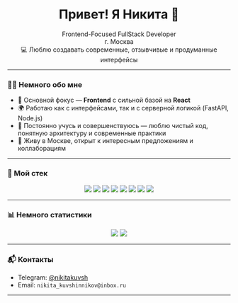 <h1 align="center">Привет! Я Никита 👋</h1>

<p align="center">
  Frontend-Focused FullStack Developer <br/>
  г. Москва <br/>
  💻 Люблю создавать современные, отзывчивые и продуманные интерфейсы
</p>

---

### 🧑‍💻 Немного обо мне

- 🎯 Основной фокус — **Frontend** с сильной базой на **React**
- 🌍 Работаю как с интерфейсами, так и с серверной логикой (FastAPI, Node.js)
- 🚀 Постоянно учусь и совершенствуюсь — люблю чистый код, понятную архитектуру и современные практики
- 🌆 Живу в Москве, открыт к интересным предложениям и коллаборациям

---

### 🧰 Мой стек

<p align="center">
  <img src="https://img.shields.io/badge/React-61DAFB?style=for-the-badge&logo=react&logoColor=black" />
  <img src="https://img.shields.io/badge/Tailwind_CSS-38B2AC?style=for-the-badge&logo=tailwind-css&logoColor=white" />
  <img src="https://img.shields.io/badge/JavaScript-F7DF1E?style=for-the-badge&logo=javascript&logoColor=black" />
  <img src="https://img.shields.io/badge/TypeScript-3178C6?style=for-the-badge&logo=typescript&logoColor=white" />
  <img src="https://img.shields.io/badge/FastAPI-009688?style=for-the-badge&logo=fastapi&logoColor=white" />
  <img src="https://img.shields.io/badge/Python-3776AB?style=for-the-badge&logo=python&logoColor=white" />
  <img src="https://img.shields.io/badge/PostgreSQL-336791?style=for-the-badge&logo=postgresql&logoColor=white" />
  <img src="https://img.shields.io/badge/Docker-2496ED?style=for-the-badge&logo=docker&logoColor=white" />
</p>

---

### 📊 Немного статистики

<p align="center">
  <img src="https://github-readme-stats.vercel.app/api?username=nikitakuvsh&show_icons=true&theme=tokyonight" />
  <img src="https://github-readme-stats.vercel.app/api/top-langs/?username=nikitakuvsh&layout=compact&theme=tokyonight" />
</p>

---

### 📬 Контакты

- Telegram: [@nikitakuvsh](https://t.me/nikitakuvsh)
- Email: `nikita_kuvshinnikov@inbox.ru`

---
